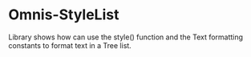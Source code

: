 # Omnis-StyleList
Library shows how can use the style() function and the Text formatting constants to format text in a Tree list.
